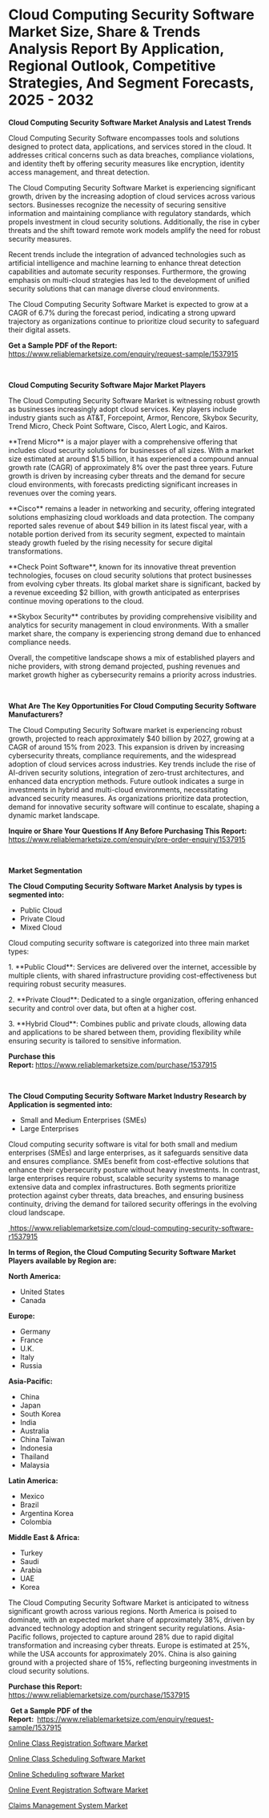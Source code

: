<p><h1>Cloud Computing Security Software Market Size, Share & Trends Analysis Report By Application, Regional Outlook, Competitive Strategies, And Segment Forecasts, 2025 - 2032</h1></p><p><strong>Cloud Computing Security Software Market Analysis and Latest Trends</strong></p>
<p><p>Cloud Computing Security Software encompasses tools and solutions designed to protect data, applications, and services stored in the cloud. It addresses critical concerns such as data breaches, compliance violations, and identity theft by offering security measures like encryption, identity access management, and threat detection.</p><p>The Cloud Computing Security Software Market is experiencing significant growth, driven by the increasing adoption of cloud services across various sectors. Businesses recognize the necessity of securing sensitive information and maintaining compliance with regulatory standards, which propels investment in cloud security solutions. Additionally, the rise in cyber threats and the shift toward remote work models amplify the need for robust security measures.</p><p>Recent trends include the integration of advanced technologies such as artificial intelligence and machine learning to enhance threat detection capabilities and automate security responses. Furthermore, the growing emphasis on multi-cloud strategies has led to the development of unified security solutions that can manage diverse cloud environments.</p><p>The Cloud Computing Security Software Market is expected to grow at a CAGR of 6.7% during the forecast period, indicating a strong upward trajectory as organizations continue to prioritize cloud security to safeguard their digital assets.</p></p>
<p><strong>Get a Sample PDF of the Report:&nbsp;</strong> <a href="https://www.reliablemarketsize.com/enquiry/request-sample/1537915?utm_campaign=2005&utm_medium=2&utm_source=Github&utm_content=ia&utm_term=10032025&utm_id=cloud-computing-security-software">https://www.reliablemarketsize.com/enquiry/request-sample/1537915</a></p>
<p>&nbsp;</p>
<p><strong>Cloud Computing Security Software Major Market Players</strong></p>
<p><p>The Cloud Computing Security Software Market is witnessing robust growth as businesses increasingly adopt cloud services. Key players include industry giants such as AT&T, Forcepoint, Armor, Rencore, Skybox Security, Trend Micro, Check Point Software, Cisco, Alert Logic, and Kairos.</p><p>**Trend Micro** is a major player with a comprehensive offering that includes cloud security solutions for businesses of all sizes. With a market size estimated at around $1.5 billion, it has experienced a compound annual growth rate (CAGR) of approximately 8% over the past three years. Future growth is driven by increasing cyber threats and the demand for secure cloud environments, with forecasts predicting significant increases in revenues over the coming years.</p><p>**Cisco** remains a leader in networking and security, offering integrated solutions emphasizing cloud workloads and data protection. The company reported sales revenue of about $49 billion in its latest fiscal year, with a notable portion derived from its security segment, expected to maintain steady growth fueled by the rising necessity for secure digital transformations.</p><p>**Check Point Software**, known for its innovative threat prevention technologies, focuses on cloud security solutions that protect businesses from evolving cyber threats. Its global market share is significant, backed by a revenue exceeding $2 billion, with growth anticipated as enterprises continue moving operations to the cloud.</p><p>**Skybox Security** contributes by providing comprehensive visibility and analytics for security management in cloud environments. With a smaller market share, the company is experiencing strong demand due to enhanced compliance needs.</p><p>Overall, the competitive landscape shows a mix of established players and niche providers, with strong demand projected, pushing revenues and market growth higher as cybersecurity remains a priority across industries.</p></p>
<p>&nbsp;</p>
<p><strong>What Are The Key Opportunities For Cloud Computing Security Software Manufacturers?</strong></p>
<p><p>The Cloud Computing Security Software market is experiencing robust growth, projected to reach approximately $40 billion by 2027, growing at a CAGR of around 15% from 2023. This expansion is driven by increasing cybersecurity threats, compliance requirements, and the widespread adoption of cloud services across industries. Key trends include the rise of AI-driven security solutions, integration of zero-trust architectures, and enhanced data encryption methods. Future outlook indicates a surge in investments in hybrid and multi-cloud environments, necessitating advanced security measures. As organizations prioritize data protection, demand for innovative security software will continue to escalate, shaping a dynamic market landscape.</p></p>
<p><strong>Inquire or Share Your Questions If Any Before Purchasing This Report:</strong> <a href="https://www.reliablemarketsize.com/enquiry/pre-order-enquiry/1537915?utm_campaign=2005&utm_medium=2&utm_source=Github&utm_content=ia&utm_term=10032025&utm_id=cloud-computing-security-software">https://www.reliablemarketsize.com/enquiry/pre-order-enquiry/1537915</a></p>
<p>&nbsp;</p>
<p><strong>Market Segmentation</strong></p>
<p><strong>The Cloud Computing Security Software Market Analysis by types is segmented into:</strong></p>
<p><ul><li>Public Cloud</li><li>Private Cloud</li><li>Mixed Cloud</li></ul></p>
<p><p>Cloud computing security software is categorized into three main market types: </p><p>1. **Public Cloud**: Services are delivered over the internet, accessible by multiple clients, with shared infrastructure providing cost-effectiveness but requiring robust security measures. </p><p>2. **Private Cloud**: Dedicated to a single organization, offering enhanced security and control over data, but often at a higher cost.</p><p>3. **Hybrid Cloud**: Combines public and private clouds, allowing data and applications to be shared between them, providing flexibility while ensuring security is tailored to sensitive information.</p></p>
<p><strong>Purchase this Report:&nbsp;</strong><a href="https://www.reliablemarketsize.com/purchase/1537915?utm_campaign=2005&utm_medium=2&utm_source=Github&utm_content=ia&utm_term=10032025&utm_id=cloud-computing-security-software">https://www.reliablemarketsize.com/purchase/1537915</a></p>
<p>&nbsp;</p>
<p><strong>The Cloud Computing Security Software Market Industry Research by Application is segmented into:</strong></p>
<p><ul><li>Small and Medium Enterprises (SMEs)</li><li>Large Enterprises</li></ul></p>
<p><p>Cloud computing security software is vital for both small and medium enterprises (SMEs) and large enterprises, as it safeguards sensitive data and ensures compliance. SMEs benefit from cost-effective solutions that enhance their cybersecurity posture without heavy investments. In contrast, large enterprises require robust, scalable security systems to manage extensive data and complex infrastructures. Both segments prioritize protection against cyber threats, data breaches, and ensuring business continuity, driving the demand for tailored security offerings in the evolving cloud landscape.</p></p>
<p><a href="https://www.reliablemarketsize.com/cloud-computing-security-software-r1537915?utm_campaign=2005&utm_medium=2&utm_source=Github&utm_content=ia&utm_term=10032025&utm_id=cloud-computing-security-software">&nbsp;https://www.reliablemarketsize.com/cloud-computing-security-software-r1537915</a></p>
<p><strong>In terms of Region, the Cloud Computing Security Software Market Players available by Region are:</strong></p>
<p>
    <p> <strong> North America: </strong>
        <ul>
            <li>United States</li>
            <li>Canada</li>
        </ul>
        </p> 
    <p> <strong> Europe: </strong>
        <ul>
            <li>Germany</li>
            <li>France</li>
            <li>U.K.</li>
            <li>Italy</li>
            <li>Russia</li>
        </ul>
        </p> 
    <p> <strong> Asia-Pacific: </strong>
        <ul>
            <li>China</li>
            <li>Japan</li>
            <li>South Korea</li>
            <li>India</li>
            <li>Australia</li>
            <li>China Taiwan</li>
            <li>Indonesia</li>
            <li>Thailand</li>
            <li>Malaysia</li>
        </ul>
        </p> 
    <p> <strong> Latin America: </strong>
        <ul>
            <li>Mexico</li>
            <li>Brazil</li>
            <li>Argentina Korea</li>
            <li>Colombia</li>
        </ul>
        </p> 
    <p> <strong> Middle East & Africa: </strong>
        <ul>
            <li>Turkey</li>
            <li>Saudi</li>
            <li>Arabia</li>
            <li>UAE</li>
            <li>Korea</li>
        </ul>
    </p>
    </p>
<p><p>The Cloud Computing Security Software Market is anticipated to witness significant growth across various regions. North America is poised to dominate, with an expected market share of approximately 38%, driven by advanced technology adoption and stringent security regulations. Asia-Pacific follows, projected to capture around 28% due to rapid digital transformation and increasing cyber threats. Europe is estimated at 25%, while the USA accounts for approximately 20%. China is also gaining ground with a projected share of 15%, reflecting burgeoning investments in cloud security solutions.</p></p>
<p><strong>Purchase this Report: </strong><a href="https://www.reliablemarketsize.com/purchase/1537915?utm_campaign=2005&utm_medium=2&utm_source=Github&utm_content=ia&utm_term=10032025&utm_id=cloud-computing-security-software">https://www.reliablemarketsize.com/purchase/1537915</a></p>
<p>&nbsp;<strong>Get a Sample PDF of the Report:&nbsp;&nbsp;</strong><a href="https://www.reliablemarketsize.com/enquiry/request-sample/1537915?utm_campaign=2005&utm_medium=2&utm_source=Github&utm_content=ia&utm_term=10032025&utm_id=cloud-computing-security-software">https://www.reliablemarketsize.com/enquiry/request-sample/1537915</a></p>
<p><strong></strong></p>
<p><p><a href="https://github.com/godekkutero4/Market-Research-Report-List-1/blob/main/online-class-registration-software-market.md?utm_campaign=2005&utm_medium=2&utm_source=Github&utm_content=ia&utm_term=10032025&utm_id=cloud-computing-security-software">Online Class Registration Software Market</a></p><p><a href="https://github.com/rjaibiagha/Market-Research-Report-List-1/blob/main/online-class-scheduling-software-market.md?utm_campaign=2005&utm_medium=2&utm_source=Github&utm_content=ia&utm_term=10032025&utm_id=cloud-computing-security-software">Online Class Scheduling Software Market</a></p><p><a href="https://github.com/brinnoifon/Market-Research-Report-List-1/blob/main/online-scheduling-software-market.md?utm_campaign=2005&utm_medium=2&utm_source=Github&utm_content=ia&utm_term=10032025&utm_id=cloud-computing-security-software">Online Scheduling software Market</a></p><p><a href="https://github.com/rumaskdallys2/Market-Research-Report-List-1/blob/main/online-event-registration-software-market.md?utm_campaign=2005&utm_medium=2&utm_source=Github&utm_content=ia&utm_term=10032025&utm_id=cloud-computing-security-software">Online Event Registration Software Market</a></p><p><a href="https://github.com/abdhsheila7/Market-Research-Report-List-1/blob/main/claims-management-system-market.md?utm_campaign=2005&utm_medium=2&utm_source=Github&utm_content=ia&utm_term=10032025&utm_id=cloud-computing-security-software">Claims Management System Market</a></p></p>